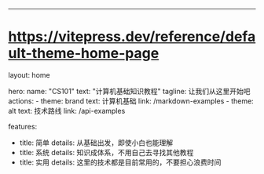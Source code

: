---
# https://vitepress.dev/reference/default-theme-home-page
layout: home

hero:
  name: "CS101"
  text: "计算机基础知识教程"
  tagline: 让我们从这里开始吧
  actions:
    - theme: brand
      text: 计算机基础
      link: /markdown-examples
    - theme: alt
      text: 技术路线
      link: /api-examples

features:
  - title: 简单
    details: 从基础出发，即使小白也能理解
  - title: 系统
    details: 知识成体系，不用自己去寻找其他教程
  - title: 实用
    details: 这里的技术都是目前常用的，不要担心浪费时间
